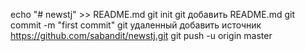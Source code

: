 echo "# newstj" >> README.md 
git init 
git добавить README.md 
git commit -m "first commit" 
git удаленный добавить источник https://github.com/sabandit/newstj.git
 git push -u origin master
